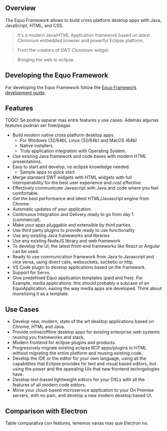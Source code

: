 ## Overview

The Equo Framework allows to build cross platform desktop apps with Java, JavaScript, HTML, and CSS.

> It's a modern Java/HTML Application framework based on latest Chromium 
embedded browser and powerful Eclipse platform. 

> From the creators of SWT Chromium widget.

> Bringing the web to eclipse.

## Developing the Equo Framework

For developing the Equo Framework follow the [Equo Framework development guide](https://gitlab.com/maketechnology/equo/framework/wikis/Equo-Framework-Development-Guide).

## Features
TODO: Se podría separar mas entre features y use cases. Además algunas features podrian ser free/pagas

- Build modern native cross platform desktop apps.
	- For Windows (32/64b), Linux (32/64b) and MacOS (64b)
	- Native installers
	- Truly application integration with Operating System.
- Use existing Java framework and code bases with modern HTML presentations.
- Easy to start and develop, no eclipse knowledge needed.
	- Sample apps to quick start
- Merge standard SWT widgets with HTML widgets with full interoperability for the best user experience and cost effective.
- Effectively communicate Javascript with Java and code where you feel comfortable.
- Get the best performance and latest HTML/Javascript engine from Chrome.
- Automatic updates of your application.
- Continuous Integration and Delivery ready to go from day 1 (commercial).
- Make your apps pluggable and extensible by third parties. 
- Use third party plugins to provide ready to use functionality
- Use any existing Java frameworks and libraries
- Use any existing NodeJS library and web framework
- To develop the UI, the latest front-end frameworks like React or Angular can be used.
- Ready to use communication framework from Java to Javascript and vice versa, using direct calls, websockets, socketio or http.
- VS Code plugin to develop applications based on the framework.
- Support for Servo.
- Give predefined Equo application templates (paid and free). For Example, media applications: this should probably a subcase of an EquoApplication, easing the way media apps are developed. Think about monetizing it as a template.

## Use Cases
- Develop new, modern, state of the art desktop applications based on Chrome, HTML and Java.
- Provide online/offline desktop apps for existing enterprise web systems reusing you frameworks and stack.
- Modern frontend for eclipse plugins and products.
- Progressively migrate existing eclipse RCP apps/plugins to HTML without migrating the entire platform and reusing existing code.
- Develop the IDE or the editor for your own language, using all the capabilities that Eclipse provides for text and visual based editors, but using the power and the appealing UIs that new frontend techngologies have.
- Develop text-based lightweight editors for your DSLs with all the features of all modern code editors.
- Move your cloud-based microservice application to your On Premise servers, with no pain, and develop a new modern desktop based UI.


## Comparison with Electron

Table comparativa con features, tenemos varias mas que Electron no.
